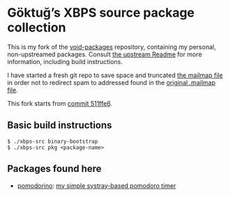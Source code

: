 # Göktuğ’s XBPS source package collection

This is my fork of the [void-packages] repository, containing my
personal, non-upstreamed packages. Consult [the upstream Readme] for
more information, including build instructions.

[void-packages]: https://github.com/void-linux/void-packages/
[the upstream Readme]: ./Readme_upstream.markdown

I have started a fresh git repo to save space and truncated [the
mailmap file](./.mailmap) in order not to redirect spam to addressed
found in the [original .mailmap
file](https://github.com/void-linux/void-packages/blob/master/.mailmap).

This fork starts from [commit 511ffe6].

[commit 511ffe6]: https://github.com/void-linux/void-packages/commit/511ffe6071009c1e6c9a3463c1b1f7a327189e4c

## Basic build instructions

    $ ./xbps-src binary-bootstrap
    $ ./xbps-src pkg <package-name>

## Packages found here

- [pomodorino](./srcpkgs/pomodorino): [my simple systray-based
  pomodoro timer](https://gkayaalp.com/pomodorino.html)
